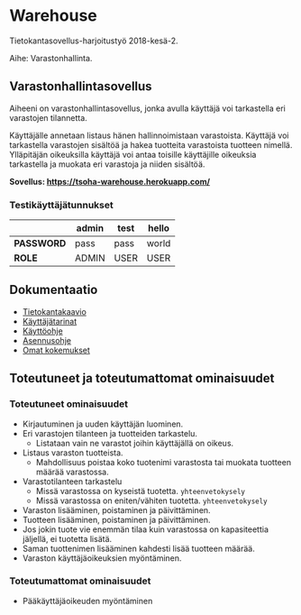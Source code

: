 # Warehouse

Tietokantasovellus-harjoitustyö 2018-kesä-2. 

Aihe: Varastonhallinta.  


## Varastonhallintasovellus

Aiheeni on varastonhallintasovellus, jonka avulla käyttäjä voi tarkastella eri varastojen tilannetta.  

Käyttäjälle annetaan listaus hänen hallinnoimistaan  varastoista. Käyttäjä voi tarkastella varastojen sisältöä ja hakea tuotteita varastoista tuotteen nimellä. Ylläpitäjän oikeuksilla käyttäjä voi antaa toisille käyttäjille oikeuksia tarkastella ja muokata eri varastoja ja niiden sisältöä.  


__Sovellus: https://tsoha-warehouse.herokuapp.com/__

### Testikäyttäjätunnukset 

|	   |   admin	   |	 test      |	    hello |
|----------|-------|-----------|-------------|
| __PASSWORD__ | pass  | pass      | world       |
| __ROLE__     | ADMIN | USER      | USER        |


## Dokumentaatio

- [Tietokantakaavio](https://github.com/hajame/warehouse/blob/master/documentation/images/WarehouseManagementDB.png)  
- [Käyttäjätarinat](https://github.com/hajame/warehouse/blob/master/documentation/user_stories.md)  
- [Käyttöohje](https://github.com/hajame/warehouse/blob/master/documentation/user_guide.md)  
- [Asennusohje](https://github.com/hajame/warehouse/blob/master/documentation/installation_guide.md)
- [Omat kokemukset](https://github.com/hajame/warehouse/blob/master/documentation/reflection_of_experiences.md)


## Toteutuneet ja toteutumattomat ominaisuudet

### Toteutuneet ominaisuudet

- Kirjautuminen ja uuden käyttäjän luominen.
- Eri varastojen tilanteen ja tuotteiden tarkastelu.
	- Listataan vain ne varastot joihin käyttäjällä on oikeus.
- Listaus varaston tuotteista.
	- Mahdollisuus poistaa koko tuotenimi varastosta tai muokata tuotteen määrää varastossa. 
- Varastotilanteen tarkastelu
	- Missä varastossa on kyseistä tuotetta. `yhteenvetokysely`
	- Missä varastossa on eniten/vähiten tuotetta. `yhteenvetokysely`
- Varaston lisääminen, poistaminen ja päivittäminen.
- Tuotteen lisääminen, poistaminen ja päivittäminen.
- Jos jokin tuote vie enemmän tilaa kuin varastossa on kapasiteettia jäljellä, ei tuotetta lisätä. 
- Saman tuottenimen lisääminen kahdesti lisää tuotteen määrää. 
- Varaston käyttäjäoikeuksien myöntäminen.

### Toteutumattomat ominaisuudet

- Pääkäyttäjäoikeuden myöntäminen

